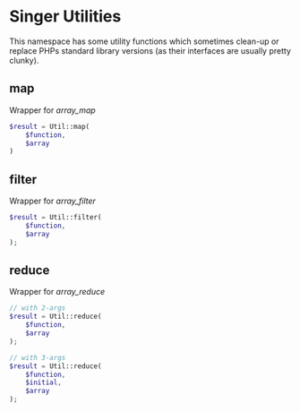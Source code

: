 
# Singer Utilities

This namespace has some utility functions which sometimes clean-up
or replace PHPs standard library versions (as their interfaces are
usually pretty clunky).

## map

Wrapper for *array_map*

```php
$result = Util::map(
    $function,
    $array
)
```

## filter

Wrapper for *array_filter*

```php
$result = Util::filter(
    $function,
    $array
);
```

## reduce

Wrapper for *array_reduce*

```php
// with 2-args
$result = Util::reduce(
    $function,
    $array
);

// with 3-args
$result = Util::reduce(
    $function,
    $initial,
    $array
);
```


